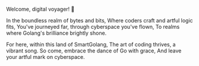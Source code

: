 
Welcome, digital voyager! 👋

In the boundless realm of bytes and bits,
Where coders craft and artful logic fits,
You've journeyed far, through cyberspace you've flown,
To realms where Golang's brilliance brightly shone.

For here, within this land of SmartGolang,
The art of coding thrives, a vibrant song.
So come, embrace the dance of Go with grace,
And leave your artful mark on cyberspace.
